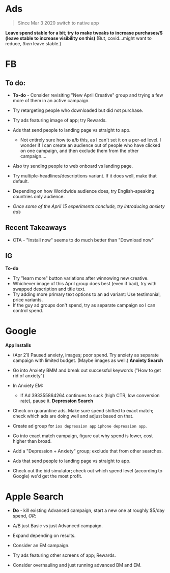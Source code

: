 # Ads
> Since Mar 3 2020 switch to native app

**Leave spend stable for a bit; try to make tweaks to increase purchases/$ (leave stable to increase visibility on this)** (But, covid...might want to reduce, *then* leave stable.)

# FB
## To do: 

* **To-do** - Consider revisiting "New April Creative" group and trying a few more of them in an active campaign. 

* Try retargeting people who downloaded but did not purchase.
* Try ads featuring image of app; try Rewards. 
* Ads that send people to landing page vs straight to app. 
    * Not entirely sure how to a/b this, as I can't set it on a per-ad level. I wonder if I can create an audience out of people who have clicked on one campaign, and then exclude them from the other campaign....
* Also try sending people to web onboard vs landing page. 

* Try multiple-headlines/descriptions variant. If it does well, make that default. 
* Depending on how Worldwide audience does, try English-speaking countries only audience.
* *Once some of the April 15 experiments conclude, try introducing anxiety ads*

## Recent Takeaways
* CTA - "Install now" seems to do much better than "Download now"

## IG
**To-do**
* Try "learn more" button variations after winnowing new creative.
* Whichever image of this April group does best (even if bad), try with swapped description and title text.
* Try adding more primary text options to an ad variant: Use testimonial, price variants. 
* If the guy ad groups don't spend, try as separate campaign so I can control spend.

# Google
**App Installs**
* (Apr 21) Paused anxiety, images; poor spend. Try anxiety as separate campaign with limited budget. (Maybe images as well.) 
**Anxiety Search**
* Go into Anxiety BMM and break out successful keywords ("How to get rid of anxiety")
* In Anxiety EM:
    * If Ad 393355864264 continues to suck (high CTR, low conversion rate), pause it.
**Depression Search**
* Check on quarantine ads. Make sure spend shifted to exact match; check which ads are doing well and adjust based on that. 


* Create ad group for `ios depression app` `iphone depression app`.
* Go into exact match campaign, figure out why spend is lower, cost higher than broad.



* Add a "Depression + Anxiety" group; exclude that from other searches. 
* Ads that send people to landing page vs straight to app. 
* Check out the bid simulator; check out which spend level (according to Google) we'd get the most profit.

# Apple Search
* **Do** - kill existing Advanced campaign, start a new one at roughly $5/day spend, *OR*:
* A/B just Basic vs just Advanced campaign. 

* Expand depending on results.
* Consider an EM campaign. 
* Try ads featuring other screens of app; Rewards. 
* Consider overhauling and just running advanced BM and EM.

